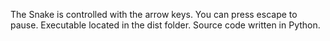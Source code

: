 The Snake is controlled with the arrow keys. You can press escape to pause. Executable located in the dist folder. Source code written in Python.
```
